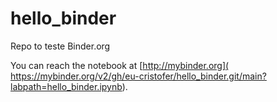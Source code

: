 # hello_binder
Repo to teste Binder.org

You can reach the notebook at [http://mybinder.org]( https://mybinder.org/v2/gh/eu-cristofer/hello_binder.git/main?labpath=hello_binder.ipynb).
